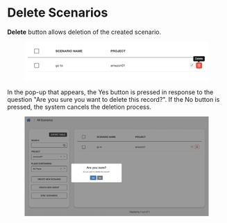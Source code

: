 # Delete Scenarios

**Delete** button allows deletion of the created scenario.

<figure><img src="../../.gitbook/assets/Ekran Resmi 2023-06-20 22.47.03.png" alt=""><figcaption></figcaption></figure>

In the pop-up that appears, the Yes button is pressed in response to the question "Are you sure you want to delete this record?". If the No button is pressed, the system cancels the deletion process.

<figure><img src="../../.gitbook/assets/Ekran Resmi 2023-06-20 22.47.21.png" alt=""><figcaption></figcaption></figure>
